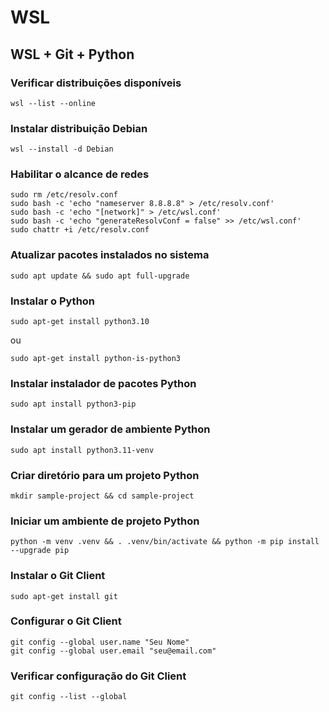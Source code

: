 # WSL

## WSL + Git + Python

### Verificar distribuições disponíveis

```shell
wsl --list --online 
```

### Instalar distribuição Debian

```shell
wsl --install -d Debian
```

### Habilitar o alcance de redes

```shell
sudo rm /etc/resolv.conf
sudo bash -c 'echo "nameserver 8.8.8.8" > /etc/resolv.conf'
sudo bash -c 'echo "[network]" > /etc/wsl.conf'
sudo bash -c 'echo "generateResolvConf = false" >> /etc/wsl.conf'
sudo chattr +i /etc/resolv.conf
```

### Atualizar pacotes instalados no sistema

```shell
sudo apt update && sudo apt full-upgrade
```

### Instalar o Python

```shell
sudo apt-get install python3.10
```

ou

```shell
sudo apt-get install python-is-python3
```

### Instalar instalador de pacotes Python

```shell
sudo apt install python3-pip
```

### Instalar um gerador de ambiente Python

```shell
sudo apt install python3.11-venv
```

### Criar diretório para um projeto Python

```shell
mkdir sample-project && cd sample-project
```

### Iniciar um ambiente de projeto Python

```shell
python -m venv .venv && . .venv/bin/activate && python -m pip install --upgrade pip
```

### Instalar o Git Client

```shell
sudo apt-get install git
```

### Configurar o Git Client

```shell
git config --global user.name "Seu Nome"
git config --global user.email "seu@email.com"
```

### Verificar configuração do Git Client

```shell
git config --list --global
```
